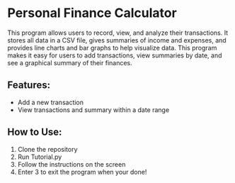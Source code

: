 # Personal Finance Calculator
This program allows users to record, view, and analyze their transactions. 
It stores all data in a CSV file, gives summaries of income and expenses, 
and provides line charts and bar graphs to help visualize data. This program 
makes it easy for users to add transactions, view summaries by date, and see 
a graphical summary of their finances.

## Features:
* Add a new transaction
* View transactions and summary within a date range

## How to Use:
1. Clone the repository
2. Run Tutorial.py
3. Follow the instructions on the screen
4. Enter 3 to exit the program when your done!
